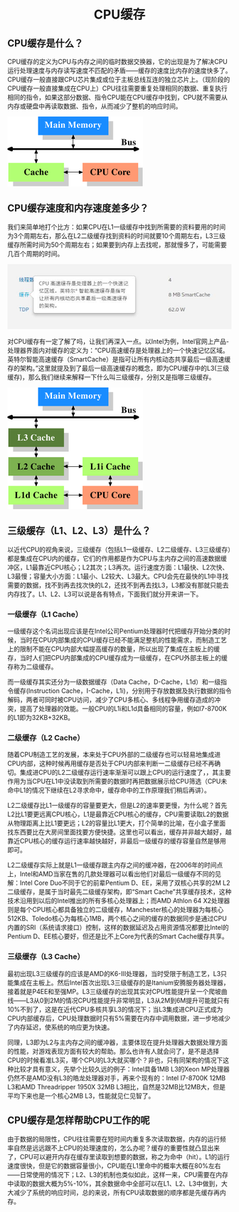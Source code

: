# <center>CPU缓存</center>

## CPU缓存是什么？

CPU缓存的定义为CPU与内存之间的临时数据交换器，它的出现是为了解决CPU运行处理速度与内存读写速度不匹配的矛盾——缓存的速度比内存的速度快多了。CPU缓存一般直接跟CPU芯片集成或位于主板总线互连的独立芯片上。（现阶段的CPU缓存一般直接集成在CPU上）CPU往往需要重复处理相同的数据、重复执行相同的指令，如果这部分数据、指令CPU能在CPU缓存中找到，CPU就不需要从内存或硬盘中再读取数据、指令，从而减少了整机的响应时间。

![CPU-缓存-主内存](./image/CPU-cache1.png)

## CPU缓存速度和内存速度差多少？

我们来简单地打个比方：如果CPU在L1一级缓存中找到所需要的资料要用的时间为3个周期左右，那么在L2二级缓存找到资料的时间就要10个周期左右，L3三级缓存所需时间为50个周期左右；如果要到内存上去找呢，那就慢多了，可能需要几百个周期的时间。

![I3-8300处理器技术规格](./image/CPU-cache2.png)


对CPU缓存有一定了解了吗，让我们再深入一点。以Intel为例，Intel官网上产品-处理器界面内对缓存的定义为：“CPU高速缓存是处理器上的一个快速记忆区域。英特尔智能高速缓存（SmartCache）是指可让所有内核动态共享最后一级高速缓存的架构。”这里就提及到了最后一级高速缓存的概念，即为CPU缓存中的L3(三级缓存)，那么我们继续来解释一下什么叫三级缓存，分别又是指哪三级缓存。

![CPU-缓存-主内存](./image/CPU-cache3.png)

## 三级缓存（L1、L2、L3）是什么？

以近代CPU的视角来说，三级缓存（包括L1一级缓存、L2二级缓存、L3三级缓存）都是集成在CPU内的缓存，它们的作用都是作为CPU与主内存之间的高速数据缓冲区，L1最靠近CPU核心；L2其次；L3再次。运行速度方面：L1最快、L2次快、L3最慢；容量大小方面：L1最小、L2较大、L3最大。CPU会先在最快的L1中寻找需要的数据，找不到再去找次快的L2，还找不到再去找L3，L3都没有那就只能去内存找了。L1、L2、L3可以说是各有特点，下面我们就分开来讲一下。

### 一级缓存（L1 Cache）

一级缓存这个名词出现应该是在Intel公司Pentium处理器时代把缓存开始分类的时候，当时在CPU内部集成的CPU缓存已经不能满足整机的性能需求，而制造工艺上的限制不能在CPU内部大幅提高缓存的数量，所以出现了集成在主板上的缓存，当时人们把CPU内部集成的CPU缓存成为一级缓存，在CPU外部主板上的缓存称为二级缓存。

而一级缓存其实还分为一级数据缓存（Data Cache，D-Cache，L1d）和一级指令缓存(Instruction Cache，I-Cache，L1i)，分别用于存放数据及执行数据的指令解码，两者可同时被CPU访问，减少了CPU多核心、多线程争用缓存造成的冲突，提高了处理器的效能。一般CPU的L1i和L1d具备相同的容量，例如I7-8700K的L1即为32KB+32KB。

### 二级缓存（L2 Cache）

随着CPU制造工艺的发展，本来处于CPU外部的二级缓存也可以轻易地集成进CPU内部，这种时候再用缓存是否处于CPU内部来判断一二级缓存已经不再确切。集成进CPU的L2二级缓存运行速率渐渐可以跟上CPU的运行速度了，，其主要作用为当CPU在L1中没读取到所需要的数据时再把数据展示给CPU筛选（CPU未命中L1的情况下继续在L2寻求命中，缓存命中的工作原理我们稍后再讲）。

L2二级缓存比L1一级缓存的容量要更大，但是L2的速率要更慢，为什么呢？首先L2比L1要更远离CPU核心，L1是最靠近CPU核心的缓存，CPU需要读取L2的数据从物理距离上比L1要更远；L2的容量比L1更大，打个简单的比喻，在小盒子里面找东西要比在大房间里面找要方便快捷。这里也可以看出，缓存并非越大越好，越靠近CPU核心的缓存运行速率越快越好，非最后一级缓存的缓存容量自然是够用即可。

L2二级缓存实际上就是L1一级缓存跟主内存之间的缓冲器，在2006年的时间点上，Intel和AMD当家在售的几款处理器可以看出他们对最后一级缓存不同的见解：Intel Core Duo不同于它的前辈Pentium D、EE，采用了双核心共享的2M L2二级缓存，是属于当时最先二级缓存架构，即“Smart Cache”共享缓存技术，这种技术沿用到以后的Intel推出的所有多核心处理器上；而AMD Athlon 64 X2处理器则是每个CPU核心都具备独立的二级缓存，Manchester核心的处理器为每核心512KB、Toledo核心为每核心1MB，两个核心之间的缓存的数据同步是通过CPU内置的SRI（系统请求接口）控制，这样的数据延迟及占用资源情况都要比Intel的Pentium D、EE核心要好，但还是比不上Core为代表的Smart Cache缓存共享。

### 三级缓存（L3 Cache）

最初出现L3三级缓存的应该是AMD的K6-III处理器，当时受限于制造工艺，L3只能集成在主板上。然后Intel首次出现L3三级缓存的是Itanium安腾服务器处理器，接着就是P4EE和至强MP。L3三级缓存的出现其实对CPU性能提升呈一个爬坡曲线——L3从0到2M的情况CPU性能提升非常明显，L3从2M到6M提升可能就只有10%不到了，这是在近代CPU多核共享L3的情况下；当L3集成进CPU正式成为CPU内部缓存后，CPU处理数据时只有5%需要在内存中调用数据，进一步地减少了内存延迟，使系统的响应更为快速。

同理，L3即为L2与主内存之间的缓冲器，主要体现在提升处理器大数据处理方面的性能，对游戏表现方面有较大的帮助。那么也许有人就会问了，是不是选择CPU的时候看准L3买，哪个CPU的L3大就买哪个？非也，只有同架构的情况下这种比较才具有意义，先举个比较久远的例子：Intel具备1MB L3的Xeon MP处理器仍然不是AMD没有L3的皓龙处理器对手，再来个现有的：Intel I7-8700K 12MB L3和AMD Threadripper 1950X 32MB L3相比，自然是32MB比12MB大，但是平均下来也是一个核心2MB L3，性能就见仁见智了。

## CPU缓存是怎样帮助CPU工作的呢

由于数据的局限性，CPU往往需要在短时间内重复多次读取数据，内存的运行频率自然是远远跟不上CPU的处理速度的，怎么办呢？缓存的重要性就凸显出来了，CPU可以避开内存在缓存里读取到想要的数据，称之为命中（hit）。L1的运行速度很快，但是它的数据容量很小，CPU能在L1里命中的概率大概在80%左右——日常使用的情况下；L2、L3的机制也类似如此，这样一来，CPU需要在内存中读取的数据大概为5%-10%，其余数据命中全部可以在L1、L2、L3中做到，大大减少了系统的响应时间，总的来说，所有CPU读取数据的顺序都是先缓存再内存。
